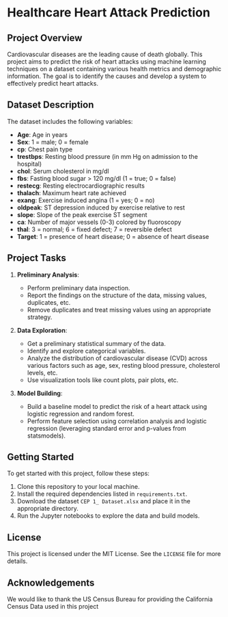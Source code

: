 # Healthcare Heart Attack Prediction

## Project Overview

Cardiovascular diseases are the leading cause of death globally. This project aims to predict the risk of heart attacks using machine learning techniques on a dataset containing various health metrics and demographic information. The goal is to identify the causes and develop a system to effectively predict heart attacks.

## Dataset Description

The dataset includes the following variables:

- **Age**: Age in years
- **Sex**: 1 = male; 0 = female
- **cp**: Chest pain type
- **trestbps**: Resting blood pressure (in mm Hg on admission to the hospital)
- **chol**: Serum cholesterol in mg/dl
- **fbs**: Fasting blood sugar > 120 mg/dl (1 = true; 0 = false)
- **restecg**: Resting electrocardiographic results
- **thalach**: Maximum heart rate achieved
- **exang**: Exercise induced angina (1 = yes; 0 = no)
- **oldpeak**: ST depression induced by exercise relative to rest
- **slope**: Slope of the peak exercise ST segment
- **ca**: Number of major vessels (0-3) colored by fluoroscopy
- **thal**: 3 = normal; 6 = fixed defect; 7 = reversible defect
- **Target**: 1 = presence of heart disease; 0 = absence of heart disease

## Project Tasks

1. **Preliminary Analysis**:
   - Perform preliminary data inspection.
   - Report the findings on the structure of the data, missing values, duplicates, etc.
   - Remove duplicates and treat missing values using an appropriate strategy.

2. **Data Exploration**:
   - Get a preliminary statistical summary of the data.
   - Identify and explore categorical variables.
   - Analyze the distribution of cardiovascular disease (CVD) across various factors such as age, sex, resting blood pressure, cholesterol levels, etc.
   - Use visualization tools like count plots, pair plots, etc.

3. **Model Building**:
   - Build a baseline model to predict the risk of a heart attack using logistic regression and random forest.
   - Perform feature selection using correlation analysis and logistic regression (leveraging standard error and p-values from statsmodels).

## Getting Started

To get started with this project, follow these steps:

1. Clone this repository to your local machine.
2. Install the required dependencies listed in `requirements.txt`.
3. Download the dataset `CEP 1_ Dataset.xlsx` and place it in the appropriate directory.
4. Run the Jupyter notebooks to explore the data and build models.

## License

This project is licensed under the MIT License. See the `LICENSE` file for more details.

## Acknowledgements

We would like to thank the US Census Bureau for providing the California Census Data used in this project
